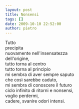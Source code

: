 ```yaml
---
layout: post
title: Nonsensi
tags: []
date: 2009-10-10 22:52:00
author: pietro
---
```

Tutto<br/>precipita<br/>nuovamente nell'insensatezza<br/>dell'origine,<br/>tutto torna al centro<br/>tutto torna al principio<br/>mi sembra di aver sempre saputo<br/>che così sarebbe caduto,<br/>mi sembra di conoscere il futuro<br/>ciclo infinito di ritorni e nonsensi,<br/>voglio perdermi,<br/>cadere, svanire odori intensi.
